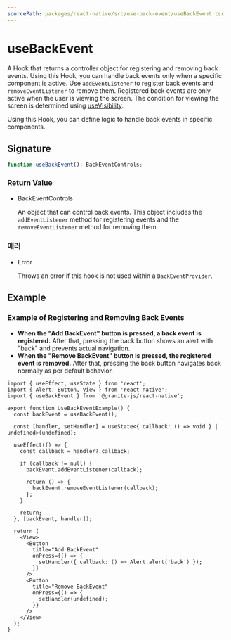 ```yaml
---
sourcePath: packages/react-native/src/use-back-event/useBackEvent.tsx
---
```


# useBackEvent

A Hook that returns a controller object for registering and removing back events. Using this Hook, you can handle back events only when a specific component is active.
Use `addEventListener` to register back events and `removeEventListener` to remove them.
Registered back events are only active when the user is viewing the screen. The condition for viewing the screen is determined using [useVisibility](./useVisibility).

Using this Hook, you can define logic to handle back events in specific components.

## Signature

```typescript
function useBackEvent(): BackEventControls;
```

### Return Value

<ul class="post-parameters-ul">
  <li class="post-parameters-li post-parameters-li-root">
    <span class="post-parameters--type">BackEventControls</span>
    <br />
    <p class="post-parameters--description">An object that can control back events. This object includes the <code>addEventListener</code> method for registering events and the <code>removeEventListener</code> method for removing them.</p>
  </li>
</ul>

### 에러

<ul class="post-parameters-ul">
  <li class="post-parameters-li post-parameters-li-root">
    <span class="post-parameters--type">Error</span>
    <br />
    <p class="post-parameters--description">Throws an error if this hook is not used within a <code>BackEventProvider</code>.</p>
  </li>
</ul>

## Example

### Example of Registering and Removing Back Events

- **When the "Add BackEvent" button is pressed, a back event is registered.** After that, pressing the back button shows an alert with "back" and prevents actual navigation.
- **When the "Remove BackEvent" button is pressed, the registered event is removed.** After that, pressing the back button navigates back normally as per default behavior.

```tsx
import { useEffect, useState } from 'react';
import { Alert, Button, View } from 'react-native';
import { useBackEvent } from '@granite-js/react-native';

export function UseBackEventExample() {
  const backEvent = useBackEvent();

  const [handler, setHandler] = useState<{ callback: () => void } | undefined>(undefined);

  useEffect(() => {
    const callback = handler?.callback;

    if (callback != null) {
      backEvent.addEventListener(callback);

      return () => {
        backEvent.removeEventListener(callback);
      };
    }

    return;
  }, [backEvent, handler]);

  return (
    <View>
      <Button
        title="Add BackEvent"
        onPress={() => {
          setHandler({ callback: () => Alert.alert('back') });
        }}
      />
      <Button
        title="Remove BackEvent"
        onPress={() => {
          setHandler(undefined);
        }}
      />
    </View>
  );
}
```

